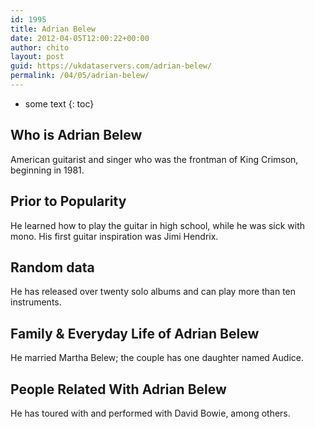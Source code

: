```yaml
---
id: 1995
title: Adrian Belew
date: 2012-04-05T12:00:22+00:00
author: chito
layout: post
guid: https://ukdataservers.com/adrian-belew/
permalink: /04/05/adrian-belew/
---
```


* some text
{: toc}


## Who is  Adrian Belew
                  
                  
                  
American guitarist and singer who was the frontman of King Crimson, beginning in 1981.
                  
                
                
                
## Prior to Popularity 
                  
                  
                  
He learned how to play the guitar in high school, while he was sick with mono. His first guitar inspiration was Jimi Hendrix.
                  
                
                
                
## Random data 
                  
                  
                  
He has released over twenty solo albums and can play more than ten instruments.
                  
                
                
                
## Family & Everyday Life of Adrian Belew
                  
                  
                  
He married Martha Belew; the couple has one daughter named Audice.
                  
                
                
                
## People Related With  Adrian Belew
                  
                  
                  
He has toured with and performed with David Bowie, among others.
                  
                
              
            
          
          
          
    
    
  
